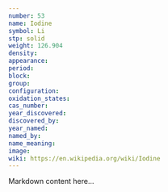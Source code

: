 ```yaml
---
number: 53
name: Iodine
symbol: Li
stp: solid
weight: 126.904
density:
appearance:
period:
block:
group:
configuration:
oxidation_states:
cas_number:
year_discovered:
discovered_by:
year_named:
named_by:
name_meaning:
image:
wiki: https://en.wikipedia.org/wiki/Iodine
---
```


Markdown content here...
